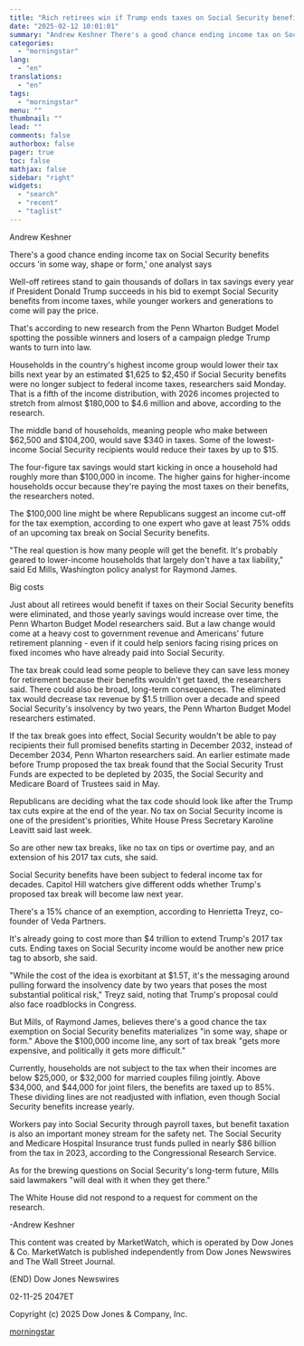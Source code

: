 ```yaml
---
title: "Rich retirees win if Trump ends taxes on Social Security benefits - but there are plenty of losers"
date: "2025-02-12 10:01:01"
summary: "Andrew Keshner There's a good chance ending income tax on Social Security benefits occurs 'in some way, shape or form,' one analyst says Well-off retirees stand to gain thousands of dollars in tax savings every year if President Donald Trump succeeds in his bid to exempt Social Security benefits from..."
categories:
  - "morningstar"
lang:
  - "en"
translations:
  - "en"
tags:
  - "morningstar"
menu: ""
thumbnail: ""
lead: ""
comments: false
authorbox: false
pager: true
toc: false
mathjax: false
sidebar: "right"
widgets:
  - "search"
  - "recent"
  - "taglist"
---
```


Andrew Keshner

There's a good chance ending income tax on Social Security benefits occurs 'in some way, shape or form,' one analyst says

Well-off retirees stand to gain thousands of dollars in tax savings every year if President Donald Trump succeeds in his bid to exempt Social Security benefits from income taxes, while younger workers and generations to come will pay the price.

That's according to new research from the Penn Wharton Budget Model spotting the possible winners and losers of a campaign pledge Trump wants to turn into law.

Households in the country's highest income group would lower their tax bills next year by an estimated $1,625 to $2,450 if Social Security benefits were no longer subject to federal income taxes, researchers said Monday. That is a fifth of the income distribution, with 2026 incomes projected to stretch from almost $180,000 to $4.6 million and above, according to the research.

The middle band of households, meaning people who make between $62,500 and $104,200, would save $340 in taxes. Some of the lowest-income Social Security recipients would reduce their taxes by up to $15.

The four-figure tax savings would start kicking in once a household had roughly more than $100,000 in income. The higher gains for higher-income households occur because they're paying the most taxes on their benefits, the researchers noted.

The $100,000 line might be where Republicans suggest an income cut-off for the tax exemption, according to one expert who gave at least 75% odds of an upcoming tax break on Social Security benefits.

"The real question is how many people will get the benefit. It's probably geared to lower-income households that largely don't have a tax liability," said Ed Mills, Washington policy analyst for Raymond James.

Big costs

Just about all retirees would benefit if taxes on their Social Security benefits were eliminated, and those yearly savings would increase over time, the Penn Wharton Budget Model researchers said. But a law change would come at a heavy cost to government revenue and Americans' future retirement planning - even if it could help seniors facing rising prices on fixed incomes who have already paid into Social Security.

The tax break could lead some people to believe they can save less money for retirement because their benefits wouldn't get taxed, the researchers said. There could also be broad, long-term consequences. The eliminated tax would decrease tax revenue by $1.5 trillion over a decade and speed Social Security's insolvency by two years, the Penn Wharton Budget Model researchers estimated.

If the tax break goes into effect, Social Security wouldn't be able to pay recipients their full promised benefits starting in December 2032, instead of December 2034, Penn Wharton researchers said. An earlier estimate made before Trump proposed the tax break found that the Social Security Trust Funds are expected to be depleted by 2035, the Social Security and Medicare Board of Trustees said in May.

Republicans are deciding what the tax code should look like after the Trump tax cuts expire at the end of the year. No tax on Social Security income is one of the president's priorities, White House Press Secretary Karoline Leavitt said last week.

So are other new tax breaks, like no tax on tips or overtime pay, and an extension of his 2017 tax cuts, she said.

Social Security benefits have been subject to federal income tax for decades. Capitol Hill watchers give different odds whether Trump's proposed tax break will become law next year.

There's a 15% chance of an exemption, according to Henrietta Treyz, co-founder of Veda Partners.

It's already going to cost more than $4 trillion to extend Trump's 2017 tax cuts. Ending taxes on Social Security income would be another new price tag to absorb, she said.

"While the cost of the idea is exorbitant at $1.5T, it's the messaging around pulling forward the insolvency date by two years that poses the most substantial political risk," Treyz said, noting that Trump's proposal could also face roadblocks in Congress.

But Mills, of Raymond James, believes there's a good chance the tax exemption on Social Security benefits materializes "in some way, shape or form." Above the $100,000 income line, any sort of tax break "gets more expensive, and politically it gets more difficult."

Currently, households are not subject to the tax when their incomes are below $25,000, or $32,000 for married couples filing jointly. Above $34,000, and $44,000 for joint filers, the benefits are taxed up to 85%. These dividing lines are not readjusted with inflation, even though Social Security benefits increase yearly.

Workers pay into Social Security through payroll taxes, but benefit taxation is also an important money stream for the safety net. The Social Security and Medicare Hospital Insurance trust funds pulled in nearly $86 billion from the tax in 2023, according to the Congressional Research Service.

As for the brewing questions on Social Security's long-term future, Mills said lawmakers "will deal with it when they get there."

The White House did not respond to a request for comment on the research.

-Andrew Keshner

This content was created by MarketWatch, which is operated by Dow Jones & Co. MarketWatch is published independently from Dow Jones Newswires and The Wall Street Journal.

(END) Dow Jones Newswires

02-11-25 2047ET

Copyright (c) 2025 Dow Jones & Company, Inc.

[morningstar](https://www.morningstar.com/news/marketwatch/20250211369/rich-retirees-win-if-trump-ends-taxes-on-social-security-benefits-but-there-are-plenty-of-losers)
